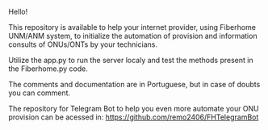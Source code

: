 Hello! 

This repository is available to help your internet provider, using Fiberhome UNM/ANM system, to initialize the automation of provision 
and information consults of ONUs/ONTs by your technicians.

Utilize the app.py to run the server localy and test the methods present in the Fiberhome.py code.

The comments and documentation are in Portuguese, but in case of doubts you can comment.

The repository for Telegram Bot to help you even more automate your ONU provision can be acessed in: https://github.com/remo2406/FHTelegramBot
